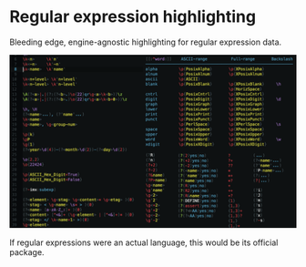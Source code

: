 Regular expression highlighting
===============================
Bleeding edge, engine-agnostic highlighting for regular expression data.

<img width="800" src="https://raw.githubusercontent.com/Alhadis/language-regexp/static/preview.png" />

If regular expressions were an actual language, this would be its official package.
